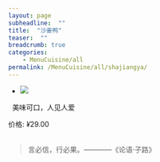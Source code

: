 ```yaml
---
layout: page
subheadline:  ""
title:  "沙姜鸭"
teaser:  "" 
breadcrumb: true
categories:
    - MenuCuisine/all 
permalink: /MenuCuisine/all/shajiangya/
---
```



<ul class="clearing-thumbs small-block-grid-1" data-clearing>
  <li><a href="{{ site.urlimg }}shajiangya-240.jpg"><img data-caption="上台" src="{{ site.urlimg }}shajiangya.jpg"></a></li>
</ul>

&nbsp;&nbsp;美味可口，人见人爱

<div class="price">价格:&nbsp;<em >¥</em><span>29.00</span></div>


<br/>

> 言必信，行必果。————《论语·子路》

